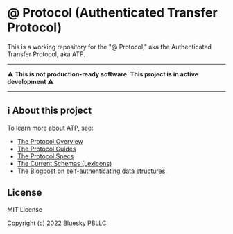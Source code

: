 # @ Protocol (Authenticated Transfer Protocol)

This is a working repository for the "@ Protocol," aka the Authenticated Transfer Protocol, aka ATP.

---

**⚠️ This is not production-ready software. This project is in active development ⚠️**

---

## ℹ️ About this project

To learn more about ATP, see:

- [The Protocol Overview](https://atproto.com/guides/overview)
- [The Protocol Guides](https://atproto.com/guides)
- [The Protocol Specs](https://atproto.com/specs)
- [The Current Schemas (Lexicons)](https://atproto.com/lexicons)
- The [Blogpost on self-authenticating data structures](https://blueskyweb.xyz/blog/3-6-2022-a-self-authenticating-social-protocol). 

## License

MIT License

Copyright (c) 2022 Bluesky PBLLC
